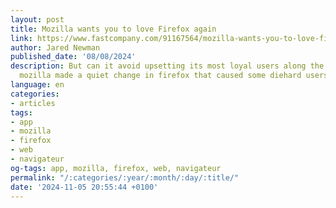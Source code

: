 ```yaml
---
layout: post
title: Mozilla wants you to love Firefox again
link: https://www.fastcompany.com/91167564/mozilla-wants-you-to-love-firefox-again
author: Jared Newman
published_date: '08/08/2024'
description: But can it avoid upsetting its most loyal users along the way? Last month,
  mozilla made a quiet change in firefox that caused some diehard users to revolt.
language: en
categories:
- articles
tags:
- app
- mozilla
- firefox
- web
- navigateur
og-tags: app, mozilla, firefox, web, navigateur
permalink: "/:categories/:year/:month/:day/:title/"
date: '2024-11-05 20:55:44 +0100'
---
```

